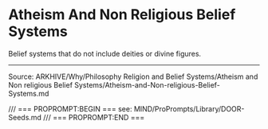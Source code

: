 # Atheism And Non Religious Belief Systems

Belief systems that do not include deities or divine figures.

---
Source: ARKHIVE/Why/Philosophy Religion and Belief Systems/Atheism and Non religious Belief Systems/Atheism-and-Non-religious-Belief-Systems.md

/// === PROPROMPT:BEGIN ===
see: MIND/ProPrompts/Library/DOOR-Seeds.md
/// === PROPROMPT:END ===

